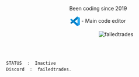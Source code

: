 <div id="header" align="center">

Been coding since 2019<br>

<img align="center" alt="Visual Studio Code" width="26px" src="https://raw.githubusercontent.com/github/explore/80688e429a7d4ef2fca1e82350fe8e3517d3494d/topics/visual-studio-code/visual-studio-code.png" /> - Main code editor


<p>&nbsp;<img align="center" style="position:absolute"src="https://github-readme-stats.vercel.app/api?username=DesyncT&show_icons=true&locale=en&theme=chartreuse-light" alt="failedtrades">

<br>

<img src="https://komarev.com/ghpvc/?username=DesyncT&style=flat-square&color=blue" alt=""/>

</div>
<br>


```csharp
STATUS  :  Inactive
Discord  :  failedtrades.
```
